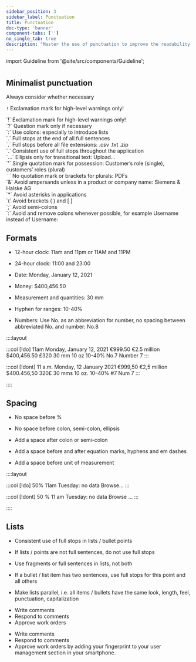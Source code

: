 ```yaml
---
sidebar_position: 3
sidebar_label: Punctuation
title: Punctuation
doc-type: 'banner'
component-tabs: ['']
no_single_tab: true
description: "Master the use of punctuation to improve the readability and comprehension of your text. This section covers the rules and best practices for using punctuation marks to ensure your writing is clear and precise."
---
```


import Guideline from '@site/src/components/Guideline';

#

## Minimalist punctuation

Always consider whether necessary

`!` Exclamation mark for high-level warnings only!

<div class="mb-2">
`!` Exclamation mark for high-level warnings only!
</div>

<div class="mb-2">
`?` Question mark only if necessary
</div>

<div class="mb-2">
`:` Use colons: especially to introduce lists
</div>

<div class="mb-2">
`.` Full stops at the end of all full sentences
</div>

<div class="mb-2">
`.` Full stops before all file extensions: .csv .txt .zip
</div>

<div class="mb-2">
`.` Consistent use of full stops throughout the application
</div>

<div class="mb-2">
`…` Ellipsis only for transitional text: Upload… 
</div>

<div class="mb-2">
`'` Single quotation mark for possession: Customer’s role (single), customers’ roles (plural)
</div>

<div class="mb-2">
`  ` No quotation mark or brackets for plurals: PDFs
</div>

<div class="mb-2">
`&` Avoid ampersands unless in a product or company name: Siemens & Halske AG
</div>

<div class="mb-2">
`*` Avoid asterisks in applications
</div>

<div class="mb-2">
`(` Avoid brackets ( ) and [ ]
</div>

<div class="mb-2">
`;` Avoid semi-colons
</div>

<div class="mb-2">
`:` Avoid and remove colons whenever possible, for example Username instead of Username:
</div>

## Formats

- 12-hour clock: 11am and 11pm or 11AM and 11PM

- 24-hour clock: 11:00 and 23:00

- Date: Monday, January 12, 2021

- Money: $400,456.50

- Measurement and quantities: 30 mm

- Hyphen for ranges: 10-40%

- Numbers: Use No. as an abbreviation for number, no spacing between abbreviated No. and number: No.8

::::layout

:::col
[!do]
11am
Monday, January 12, 2021
€999.50
€2.5 million
$400,456.50
£320
30 mm
10 oz
10-40%
No.7
Number 7
:::

:::col
[!dont]
11 a.m.
Monday, 12 January 2021
€999,50
€2,5 million
$400.456,50
320£
30 mms
10 oz.
10–40%
#7
Num 7
:::

::::

## Spacing

- No space before %

- No space before colon, semi-colon, ellipsis

- Add a space after colon or semi-colon

- Add a space before and after equation marks, hyphens and em dashes

- Add a space before unit of measurement

::::layout

:::col
[!do]
50%
11am
Tuesday: no data
Browse…
:::

:::col
[!dont]
50 %
11 am
Tuesday: no data
Browse …
:::

::::

## Lists

- Consistent use of full stops in lists / bullet points

- If lists / points are not full sentences, do not use full stops

- Use fragments or full sentences in lists, not both

- If a bullet / list item has two sentences, use full stops for this point and all others

- Make lists parallel, i.e. all items / bullets have the same look, length, feel, punctuation, capitalization

<div class="d-flex flex-wrap">

<span class="m-2">
<Guideline do label='Activate comments within your smartphone to
'></Guideline>
<ul>
<li> Write comments</li>
<li> Respond to comments</li>
<li> Approve work orders</li>
</ul>

<Guideline do={false} label='Activate comments within your smartphone to'></Guideline>

<ul>
<li>Write comments</li>
<li>Respond to comments</li>
<li>Approve work orders by adding your fingerprint to your user management section in your smartphone.</li>
</ul>
</span>
</div>
